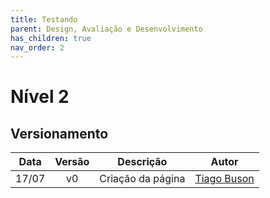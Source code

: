 ```yaml
---
title: Testando
parent: Design, Avaliação e Desenvolvimento
has_children: true
nav_order: 2
---
```


# Nível 2

## Versionamento

| Data  | Versão |     Descrição     |                    Autor                     |
|:-----:|:------:|:-----------------:|:--------------------------------------------:|
| 17/07 |   v0   | Criação da página | [Tiago Buson](https://github.com/TiagoBuson) |
